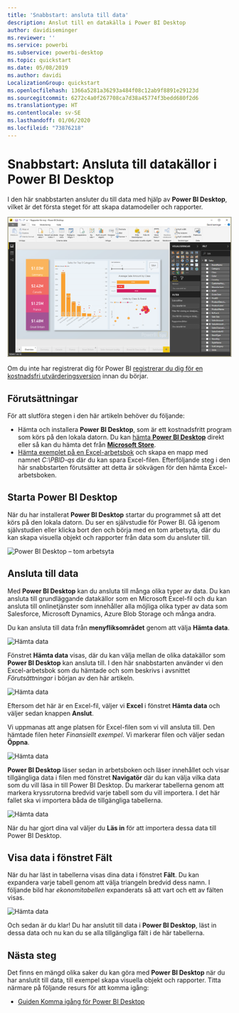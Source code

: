 ```yaml
---
title: 'Snabbstart: ansluta till data'
description: Anslut till en datakälla i Power BI Desktop
author: davidiseminger
ms.reviewer: ''
ms.service: powerbi
ms.subservice: powerbi-desktop
ms.topic: quickstart
ms.date: 05/08/2019
ms.author: davidi
LocalizationGroup: quickstart
ms.openlocfilehash: 1366a5281a36293a484f08c12ab9f8891e29123d
ms.sourcegitcommit: 6272c4a0f267708ca7d38a45774f3bedd680f2d6
ms.translationtype: HT
ms.contentlocale: sv-SE
ms.lasthandoff: 01/06/2020
ms.locfileid: "73876218"
---
```

# <a name="quickstart-connect-to-data-in-power-bi-desktop"></a>Snabbstart: Ansluta till datakällor i Power BI Desktop

I den här snabbstarten ansluter du till data med hjälp av **Power BI Desktop**, vilket är det första steget för att skapa datamodeller och rapporter.

![Power BI Desktop](media/desktop-what-is-desktop/what-is-desktop_01.png)

Om du inte har registrerat dig för Power BI [registrerar du dig för en kostnadsfri utvärderingsversion](https://app.powerbi.com/signupredirect?pbi_source=web) innan du börjar.

## <a name="prerequisites"></a>Förutsättningar

För att slutföra stegen i den här artikeln behöver du följande:
* Hämta och installera **Power BI Desktop**, som är ett kostnadsfritt program som körs på den lokala datorn. Du kan [hämta **Power BI Desktop**](https://powerbi.microsoft.com/desktop) direkt eller så kan du hämta det från [**Microsoft Store**](https://aka.ms/pbidesktopstore).
* [Hämta exemplet på en Excel-arbetsbok](https://go.microsoft.com/fwlink/?LinkID=521962) och skapa en mapp med namnet *C:\PBID-qs* där du kan spara Excel-filen. Efterföljande steg i den här snabbstarten förutsätter att detta är sökvägen för den hämta Excel-arbetsboken.

## <a name="launch-power-bi-desktop"></a>Starta Power BI Desktop

När du har installerat **Power BI Desktop** startar du programmet så att det körs på den lokala datorn. Du ser en självstudie för Power BI. Gå igenom självstudien eller klicka bort den och börja med en tom arbetsyta, där du kan skapa visuella objekt och rapporter från data som du ansluter till. 

![Power BI Desktop – tom arbetsyta](media/desktop-quickstart-connect-to-data/qs-connect-data_01.png)

## <a name="connect-to-data"></a>Ansluta till data

Med **Power BI Desktop** kan du ansluta till många olika typer av data. Du kan ansluta till grundläggande datakällor som en Microsoft Excel-fil och du kan ansluta till onlinetjänster som innehåller alla möjliga olika typer av data som Salesforce, Microsoft Dynamics, Azure Blob Storage och många andra.

Du kan ansluta till data från **menyfliksområdet** genom att välja **Hämta data**.

![Hämta data](media/desktop-quickstart-connect-to-data/qs-connect-data_02.png)

Fönstret **Hämta data** visas, där du kan välja mellan de olika datakällor som **Power BI Desktop** kan ansluta till. I den här snabbstarten använder vi den Excel-arbetsbok som du hämtade och som beskrivs i avsnittet *Förutsättningar* i början av den här artikeln.

![Hämta data](media/desktop-quickstart-connect-to-data/qs-connect-data_03.png)

Eftersom det här är en Excel-fil, väljer vi **Excel** i fönstret **Hämta data** och väljer sedan knappen **Anslut**.

Vi uppmanas att ange platsen för Excel-filen som vi vill ansluta till. Den hämtade filen heter *Finansiellt exempel*. Vi markerar filen och väljer sedan **Öppna**.

![Hämta data](media/desktop-quickstart-connect-to-data/qs-connect-data_04.png)

**Power BI Desktop** läser sedan in arbetsboken och läser innehållet och visar tillgängliga data i filen med fönstret **Navigatör** där du kan välja vilka data som du vill läsa in till Power BI Desktop. Du markerar tabellerna genom att markera kryssrutorna bredvid varje tabell som du vill importera. I det här fallet ska vi importera båda de tillgängliga tabellerna.

![Hämta data](media/desktop-quickstart-connect-to-data/qs-connect-data_05.png)

När du har gjort dina val väljer du **Läs in** för att importera dessa data till Power BI Desktop.

## <a name="view-data-in-the-fields-pane"></a>Visa data i fönstret Fält

När du har läst in tabellerna visas dina data i fönstret **Fält**. Du kan expandera varje tabell genom att välja triangeln bredvid dess namn. I följande bild har *ekonomitabellen* expanderats så att vart och ett av fälten visas. 

![Hämta data](media/desktop-quickstart-connect-to-data/qs-connect-data_06.png)

Och sedan är du klar! Du har anslutit till data i **Power BI Desktop**, läst in dessa data och nu kan du se alla tillgängliga fält i de här tabellerna.

## <a name="next-steps"></a>Nästa steg

Det finns en mängd olika saker du kan göra med **Power BI Desktop** när du har anslutit till data, till exempel skapa visuella objekt och rapporter. Titta närmare på följande resurs för att komma igång:

* [Guiden Komma igång för Power BI Desktop](desktop-getting-started.md)
